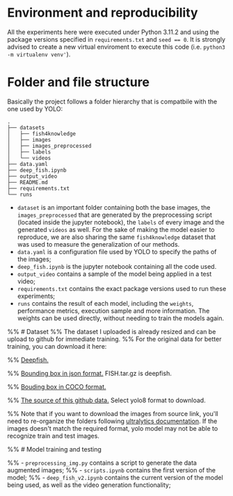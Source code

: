 # Environment and reproducibility

All the experiments here were executed under Python 3.11.2 and using the package versions specified in `requirements.txt` and `seed == 0`.
It is strongly advised to create a new virtual enviroment to execute this code (i.e. `python3 -m virtualenv venv'`).

# Folder and file structure

Basically the project follows a folder hierarchy that is compatbile with the one used by YOLO:
```
.
├── datasets
│   ├── fish4knowledge
│   ├── images
│   ├── images_preprocessed
│   ├── labels
│   └── videos
├── data.yaml
├── deep_fish.ipynb
├── output_video
├── README.md
├── requirements.txt
└── runs
```

- `dataset` is an important folder containing both the base images, the `images_preprocessed` that are generated by the preprocessing script (located inside the jupyter notebook), the `labels` of every image and the generated `videos` as well. For the sake of making the model easier to reproduce, we are also sharing the same `fish4knowledge` dataset that was used to measure the generalization of our methods.
- `data.yaml` is a configuration file used by YOLO to specify the paths of the images;
- `deep_fish.ipynb` is the jupyter notebook containing all the code used.
- `output_video` contains a sample of the model being applied in a test video;
- `requirements.txt` contains the exact package versions used to run these experiments;
- `runs` contains the result of each model, including the `weights`, performance metrics, execution sample and more information. The weights can be used directly, without needing to train the models again.

%% # Dataset
%% The dataset I uploaded is already resized and can be upload to github for immediate training.
%% For the original data for better training, you can download it here:

%% [Deepfish.](https://alzayats.github.io/DeepFish/)

%% [Bounding box in json format.](https://drive.google.com/drive/folders/16SDv_V7RDjTKDk8uodL2ubyubYTMdd5q) FISH.tar.gz is deepfish.

%% [Bouding box in COCO format.](https://www.kaggle.com/datasets/vencerlanz09/deep-fish-object-detection)

%% [The source of this github data.](https://universe.roboflow.com/brrrrrrr/deepfish-fmyzf) Select yolo8 format to download.

%% Note that if you want to download the images from source link, you'll need to re-organize the folders following [ultralytics documentation](https://docs.ultralytics.com/datasets/detect/#ultralytics-yolo-format). If the images doesn't match the required format, yolo model may not be able to recognize train and test images.

%% # Model training and testing

%% - `preprocessing_img.py` contains a script to generate the data augmented images;
%% - `scripts.ipynb` contains the first version of the model;
%% - `deep_fish_v2.ipynb` contains the current version of the model being used, as well as the video generation functionality;
